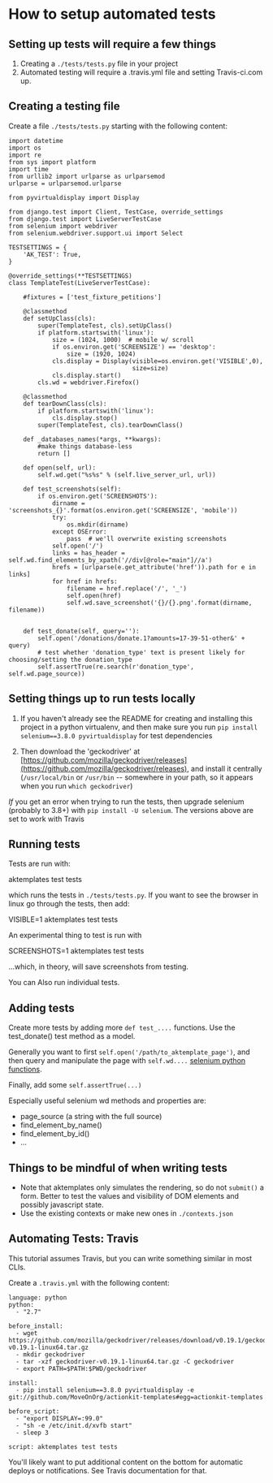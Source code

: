 # How to setup automated tests

## Setting up tests will require a few things

1. Creating a `./tests/tests.py` file in your project
2. Automated testing will require a .travis.yml file and setting Travis-ci.com up.

## Creating a testing file

Create a file `./tests/tests.py` starting with the following content:

```
import datetime
import os
import re
from sys import platform
import time
from urllib2 import urlparse as urlparsemod
urlparse = urlparsemod.urlparse

from pyvirtualdisplay import Display

from django.test import Client, TestCase, override_settings
from django.test import LiveServerTestCase
from selenium import webdriver
from selenium.webdriver.support.ui import Select

TESTSETTINGS = {
    'AK_TEST': True,
}

@override_settings(**TESTSETTINGS)
class TemplateTest(LiveServerTestCase):

    #fixtures = ['test_fixture_petitions']

    @classmethod
    def setUpClass(cls):
        super(TemplateTest, cls).setUpClass()
        if platform.startswith('linux'):
            size = (1024, 1000)  # mobile w/ scroll
            if os.environ.get('SCREENSIZE') == 'desktop':
                size = (1920, 1024)
            cls.display = Display(visible=os.environ.get('VISIBLE',0),
                                  size=size)
            cls.display.start()
        cls.wd = webdriver.Firefox()

    @classmethod
    def tearDownClass(cls):
        if platform.startswith('linux'):
            cls.display.stop()
        super(TemplateTest, cls).tearDownClass()

    def _databases_names(*args, **kwargs):
        #make things database-less
        return []

    def open(self, url):
        self.wd.get("%s%s" % (self.live_server_url, url))

    def test_screenshots(self):
        if os.environ.get('SCREENSHOTS'):
            dirname = 'screenshots_{}'.format(os.environ.get('SCREENSIZE', 'mobile'))
            try:
                os.mkdir(dirname)
            except OSError:
                pass  # we'll overwrite existing screenshots
            self.open('/')
            links = has_header = self.wd.find_elements_by_xpath('//div[@role="main"]//a')
            hrefs = [urlparse(e.get_attribute('href')).path for e in links]
            for href in hrefs:
                filename = href.replace('/', '_')
                self.open(href)
                self.wd.save_screenshot('{}/{}.png'.format(dirname, filename))


    def test_donate(self, query=''):
        self.open('/donations/donate.1?amounts=17-39-51-other&' + query)
        # test whether 'donation_type' text is present likely for choosing/setting the donation_type
        self.assertTrue(re.search(r'donation_type', self.wd.page_source))

```

## Setting things up to run tests locally

1. If you haven't already see the README for creating and installing this project in a python virtualenv,
and then make sure you run `pip install selenium==3.8.0 pyvirtualdisplay` for test dependencies

2. Then download the 'geckodriver' at [https://github.com/mozilla/geckodriver/releases](https://github.com/mozilla/geckodriver/releases), and install it centrally (`/usr/local/bin` or `/usr/bin` -- somewhere in your path, so it appears when you run `which geckodriver`)

*If* you get an error when trying to run the tests, then upgrade selenium (probably to 3.8+) with `pip install -U selenium`.
The versions above are set to work with Travis

## Running tests

Tests are run with:

  aktemplates test tests

which runs the tests in `./tests/tests.py`. If you want to see the browser in linux go through the tests, then add:

  VISIBLE=1 aktemplates test tests

An experimental thing to test is run with

  SCREENSHOTS=1 aktemplates test tests

...which, in theory, will save screenshots from testing.

You can Also run individual tests.

## Adding tests

Create more tests by adding more `def test_....` functions. Use the test_donate() test method as a model.

Generally you want to first `self.open('/path/to_aktemplate_page')`, and then query and manipulate the page with
 `self.wd....` [selenium python functions](https://selenium-python.readthedocs.io/getting-started.html).

Finally, add some `self.assertTrue(...)`

Especially useful selenium wd methods and properties are:

* page_source (a string with the full source)
* find_element_by_name()
* find_element_by_id()
* ...


## Things to be mindful of when writing tests

* Note that aktemplates only simulates the rendering, so do not `submit()` a form.  Better to test the values and visibility of DOM elements and possibly javascript state.
* Use the existing contexts or make new ones in `./contexts.json`


## Automating Tests: Travis

This tutorial assumes Travis, but you can write something similar in most CLIs.

Create a `.travis.yml` with the following content:

```
language: python
python:
  - "2.7"

before_install:
  - wget https://github.com/mozilla/geckodriver/releases/download/v0.19.1/geckodriver-v0.19.1-linux64.tar.gz
  - mkdir geckodriver
  - tar -xzf geckodriver-v0.19.1-linux64.tar.gz -C geckodriver
  - export PATH=$PATH:$PWD/geckodriver

install:
  - pip install selenium==3.8.0 pyvirtualdisplay -e git://github.com/MoveOnOrg/actionkit-templates#egg=actionkit-templates

before_script:
  - "export DISPLAY=:99.0"
  - "sh -e /etc/init.d/xvfb start"
  - sleep 3

script: aktemplates test tests
```

You'll likely want to put additional content on the bottom for automatic deploys or notifications.
See Travis documentation for that.


